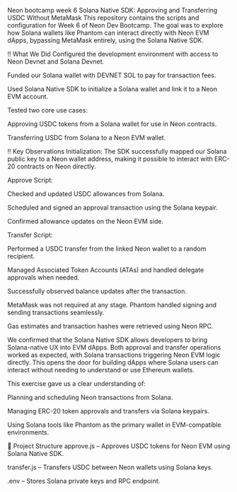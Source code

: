 Neon bootcamp week 6
Solana Native SDK: Approving and Transferring USDC Without MetaMask
This repository contains the scripts and configuration for Week 6 of Neon Dev Bootcamp. The goal was to explore how Solana wallets like Phantom can interact directly with Neon EVM dApps, bypassing MetaMask entirely, using the Solana Native SDK.

!! What We Did
Configured the development environment with access to Neon Devnet and Solana Devnet.

Funded our Solana wallet with DEVNET SOL to pay for transaction fees.

Used Solana Native SDK to initialize a Solana wallet and link it to a Neon EVM account.

Tested two core use cases:

Approving USDC tokens from a Solana wallet for use in Neon contracts.

Transferring USDC from Solana to a Neon EVM wallet.

!! Key Observations
Initialization: The SDK successfully mapped our Solana public key to a Neon wallet address, making it possible to interact with ERC-20 contracts on Neon directly.

Approve Script:

Checked and updated USDC allowances from Solana.

Scheduled and signed an approval transaction using the Solana keypair.

Confirmed allowance updates on the Neon EVM side.

Transfer Script:

Performed a USDC transfer from the linked Neon wallet to a random recipient.

Managed Associated Token Accounts (ATAs) and handled delegate approvals when needed.

Successfully observed balance updates after the transaction.

MetaMask was not required at any stage. Phantom handled signing and sending transactions seamlessly.

Gas estimates and transaction hashes were retrieved using Neon RPC.


We confirmed that the Solana Native SDK allows developers to bring Solana-native UX into EVM dApps. Both approval and transfer operations worked as expected, with Solana transactions triggering Neon EVM logic directly. This opens the door for building dApps where Solana users can interact without needing to understand or use Ethereum wallets.

This exercise gave us a clear understanding of:

Planning and scheduling Neon transactions from Solana.

Managing ERC-20 token approvals and transfers via Solana keypairs.

Using Solana tools like Phantom as the primary wallet in EVM-compatible environments.

📂 Project Structure
approve.js – Approves USDC tokens for Neon EVM using Solana Native SDK.

transfer.js – Transfers USDC between Neon wallets using Solana keys.

.env – Stores Solana private keys and RPC endpoint.